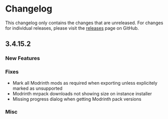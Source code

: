 # Changelog

This changelog only contains the changes that are unreleased. For changes for individual releases, please visit the
[releases](https://github.com/ATLauncher/ATLauncher/releases) page on GitHub.

## 3.4.15.2

### New Features

### Fixes
- Mark all Modrinth mods as required when exporting unless explicitely marked as unsupported
- Modrinth mrpack downloads not showing size on instance installer
- Missing progress dialog when getting Modrinth pack versions

### Misc
